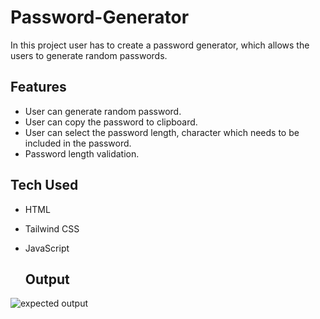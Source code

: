 # Password-Generator

In this project user has to create a password generator, which allows the users to generate random passwords.

## Features

- User can generate random password.
- User can copy the password to clipboard.
- User can select the password length, character which needs to be included in the password.
- Password length validation.

## Tech Used

- HTML
- Tailwind CSS
- JavaScript

  ## Output

![expected output](/javascript/01%20Password%20Generator/passwordGeneratorOutput.png)
